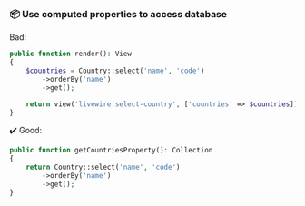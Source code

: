 ### 📦 Use computed properties to access database

Bad:
```php
public function render(): View
{
    $countries = Country::select('name', 'code')
        ->orderBy('name')
        ->get();

    return view('livewire.select-country', ['countries' => $countries]);
}
```

:heavy_check_mark: Good:
```php
public function getCountriesProperty(): Collection
{
    return Country::select('name', 'code')
        ->orderBy('name')
        ->get();
}
```
